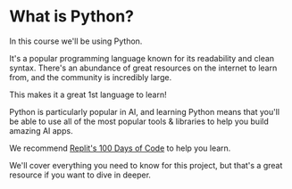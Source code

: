 # What is Python?

In this course we'll be using Python.

It's a popular programming language known for its readability and clean syntax. There's an abundance of great resources on the internet to learn from, and the community is incredibly large.

This makes it a great 1st language to learn!

Python is particularly popular in AI, and learning Python means that you'll be able to use all of the most popular tools & libraries to help you build amazing AI apps.

We recommend [Replit's 100 Days of Code](https://replit.com/learn/100-days-of-python/hub) to help you learn.

We'll cover everything you need to know for this project, but that's a great resource if you want to dive in deeper.